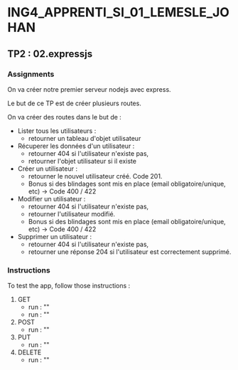 # ING4_APPRENTI_SI_01_LEMESLE_JOHAN

## TP2 : 02.expressjs

### **Assignments**

On va créer notre premier serveur nodejs avec express.

Le but de ce TP est de créer plusieurs routes.

On va créer des routes dans le but de :

- Lister tous les utilisateurs :
    - retourner un tableau d'objet utilisateur
- Récuperer les données d'un utilisateur :
    - retourner 404 si l'utilisateur n'existe pas,
    - retourner l'objet utilisateur si il existe
- Créer un utilisateur :
    - retourner le nouvel utilisateur créé. Code 201.
    - Bonus si des blindages sont mis en place (email obligatoire/unique, etc) -> Code 400 / 422
- Modifier un utilisateur :
    - retourner 404 si l'utilisateur n'existe pas,
    - retourner l'utilisateur modifié.
    - Bonus si des blindages sont mis en place (email obligatoire/unique, etc) -> Code 400 / 422
- Supprimer un utilisateur :
    - retourner 404 si l'utilisateur n'existe pas,
    - retourner une réponse 204 si l'utilisateur est correctement supprimé.


### **Instructions**

To test the app, follow those instructions :

1. GET
    - run : ""
    - run : ""
2. POST
    - run : ""
3. PUT
    - run : ""
4. DELETE
    - run : ""
